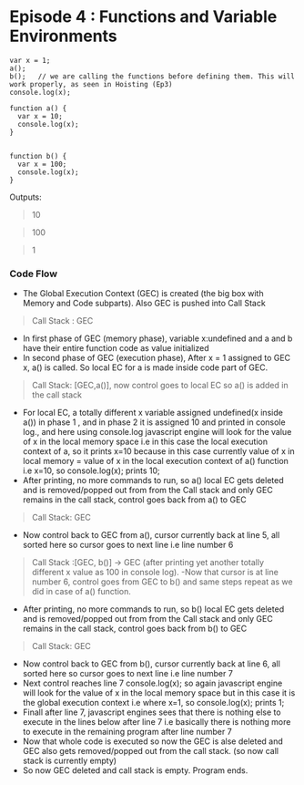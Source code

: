 # Episode 4 : Functions and Variable Environments

```
var x = 1;
a();
b();   // we are calling the functions before defining them. This will work properly, as seen in Hoisting (Ep3)
console.log(x);

function a() {
  var x = 10;
  console.log(x);
}


function b() {
  var x = 100;
  console.log(x);
}

```

Outputs:

> 10

> 100

> 1

### Code Flow

- The Global Execution Context (GEC) is created (the big box with Memory and Code subparts). Also GEC is pushed into Call Stack
> Call Stack : GEC
- In first phase of GEC (memory phase), variable x:undefined and a and b have their entire function code as value initialized
- In second phase of GEC (execution phase), After x = 1 assigned to GEC x, a() is called. So local EC for a is made inside code part of GEC.

> Call Stack: [GEC,a()], now control goes to local EC so a() is added in the call stack
- For local EC, a totally different x variable assigned undefined(x inside a()) in phase 1 , and in phase 2 it is assigned 10 and printed in console log., and here using console.log javascript engine will look for the value of x in the local memory space i.e in this case the local execution context of a, so it prints x=10 because in this case currently value of x in local memory = value of x in the local execution
context of a() function i.e x=10, so  console.log(x); prints 10;
- After printing, no more commands to run, so a() local EC gets deleted and is removed/popped out from from the Call stack and only GEC remains in the call stack, control goes back from a() to GEC

> Call Stack: GEC
- Now control back to GEC from a(), cursor currently back at line 5, all sorted here so cursor goes to next line i.e line number 6

> Call Stack :[GEC, b()] -> GEC (after printing yet another totally different x value as 100 in console log).
-Now that cursor is at line number 6, control goes from GEC to b() and same steps repeat as we did in case of a() function.
- After printing, no more commands to run, so b() local EC gets deleted and is removed/popped out from from the Call stack and only GEC remains in the call stack, control goes back from b() to GEC

> Call Stack: GEC
- Now control back to GEC from b(), cursor currently back at line 6, all sorted here so cursor goes to next line i.e line number 7
- Next control reaches line 7 console.log(x); so again javascript engine will look for the value of x in the local memory space but in this case it is the global execution context i.e where x=1, so  console.log(x); prints 1;
- Finall after line 7, javascript engines sees that there is nothing else to execute in the lines below after line 7 i.e basically there is nothing more to execute in the remaining program after line number 7
- Now that whole code is executed so now the GEC is alse deleted and GEC also gets removed/popped out from the call stack. (so now call stack is currently empty)
- So now GEC deleted and call stack is empty. Program ends.
